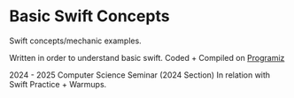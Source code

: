 # Basic Swift Concepts
Swift concepts/mechanic examples. 

Written in order to understand basic swift. Coded + Compiled on
[Programiz](https://www.programiz.com/swift/online-compiler/)

2024 - 2025 Computer Science Seminar (2024 Section)
In relation with Swift Practice + Warmups.
